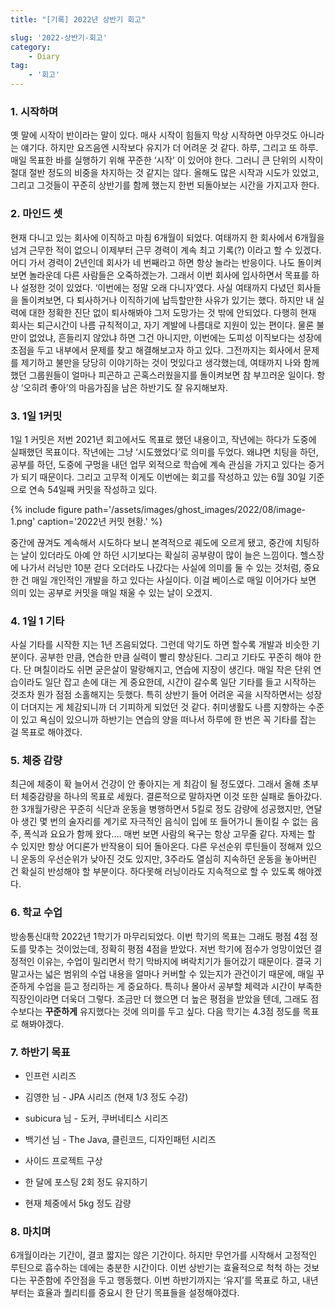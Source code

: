 ```yaml
---
title: "[기록] 2022년 상반기 회고"

slug: '2022-상반기-회고'
category: 
    - Diary
tag: 
    - '회고'
---
```


### 1. 시작하며

옛 말에 시작이 반이라는 말이 있다. 매사 시작이 힘들지 막상 시작하면 아무것도 아니라는 얘기다. 하지만 요즈음엔 시작보다 유지가 더 어려운 것 같다. 하루, 그리고 또 하루. 매일 목표한 바를 실행하기 위해 꾸준한 ‘시작’ 이 있어야 한다. 그러니 큰 단위의 시작이 절대 절반 정도의 비중을 차지하는 것 같지는 않다. 올해도 많은 시작과 시도가 있었고, 그리고 그것들이 꾸준히 상반기를 함께 했는지 한번 되돌아보는 시간을 가지고자 한다.

### 2. 마인드 셋

현재 다니고 있는 회사에 이직하고 마침 6개월이 되었다. 여태까지 한 회사에서 6개월을 넘겨 근무한 적이 없으니 이제부터 근무 경력이 계속 최고 기록(?) 이라고 할 수 있겠다. 어디 가서 경력이 2년인데 회사가 네 번째라고 하면 항상 놀라는 반응이다. 나도 돌이켜보면 놀라운데 다른 사람들은 오죽하겠는가. 그래서 이번 회사에 입사하면서 목표를 하나 설정한 것이 있었다. ‘이번에는 정말 오래 다니자’였다. 사실 여태까지 다녔던 회사들을 돌이켜보면, 다 퇴사하거나 이직하기에 납득할만한 사유가 있기는 했다. 하지만 내 실력에 대한 정확한 진단 없이 퇴사해봐야 그저 도망가는 것 밖에 안되었다. 다행히 현재 회사는 퇴근시간이 나름 규칙적이고, 자기 계발에 나름대로 지원이 있는 편이다. 물론 불만이 없었냐, 흔들리지 않았냐 하면 그건 아니지만, 이번에는 도피성 이직보다는 성장에 초점을 두고 내부에서 문제를 찾고 해결해보고자 하고 있다. 그전까지는 회사에서 문제를 제기하고 불만을 당당히 이야기하는 것이 멋있다고 생각했는데, 여태까지 나와 함께 했던 그룹원들이 얼마나 피곤하고 곤혹스러웠을지를 돌이켜보면 참 부끄러운 일이다. 항상 ‘오히려 좋아’의 마음가짐을 남은 하반기도 잘 유지해보자.

### 3. 1일 1커밋

1일 1 커밋은 저번 2021년 회고에서도 목표로 했던 내용이고, 작년에는 하다가 도중에 실패했던 목표이다. 작년에는 그냥 ‘시도했었다’로 의미를 두었다. 왜냐면 치팅을 하던, 공부를 하던, 도중에 구멍을 내던 업무 외적으로 학습에 계속 관심을 가지고 있다는 증거가 되기 때문이다. 그리고 고무적 이게도 이번에는 회고를 작성하고 있는 6월 30일 기준으로 연속 54일째 커밋을 작성하고 있다.

{% include figure path='/assets/images/ghost_images/2022/08/image-1.png' caption='2022년 커밋 현황.' %}

중간에 끊겨도 계속해서 시도하다 보니 본격적으로 궤도에 오르게 됐고, 중간에 치팅하는 날이 있더라도 아예 안 하던 시기보다는 확실히 공부량이 많이 늘은 느낌이다. 헬스장에 나가서 러닝만 10분 걷다 오더라도 나갔다는 사실에 의미를 둘 수 있는 것처럼, 중요한 건 매일 개인적인 개발을 하고 있다는 사실이다. 이걸 베이스로 매일 이어가다 보면 의미 있는 공부로 커밋을 매일 채울 수 있는 날이 오겠지.

### 4. 1일 1 기타

사실 기타를 시작한 지는 1년 즈음되었다. 그런데 악기도 하면 할수록 개발과 비슷한 기분이다. 공부한 만큼, 연습한 만큼 실력이 빨리 향상된다. 그리고 기타도 꾸준히 해야 한다. 단 며칠이라도 쉬면 굳은살이 말랑해지고, 연습에 지장이 생긴다. 매일 작은 단위 연습이라도 일단 잡고 손에 대는 게 중요한데, 시간이 갈수록 일단 기타를 들고 시작하는 것조차 뭔가 점점 소홀해지는 듯했다. 특히 상반기 들어 어려운 곡을 시작하면서는 성장이 더뎌지는 게 체감되니까 더 기피하게 되었던 것 같다. 취미생활도 나름 지향하는 수준이 있고 욕심이 있으니까 하반기는 연습의 양을 떠나서 하루에 한 번은 꼭 기타를 잡는 걸 목표로 해야겠다.

### 5. 체중 감량

최근에 체중이 확 늘어서 건강이 안 좋아지는 게 최감이 될 정도였다. 그래서 올해 초부터 체중감량을 하나의 목표로 세웠다. 결론적으로 말하자면 이것 또한 실패로 돌아갔다. 한 3개월가량은 꾸준히 식단과 운동을 병행하면서 5킬로 정도 감량에 성공했지만, 연달아 생긴 몇 번의 술자리를 계기로 자극적인 음식이 입에 또 들어가니 돌이킬 수 없는 음주, 폭식과 요요가 함께 왔다…. 매번 보면 사람의 욕구는 항상 고무줄 같다. 자제는 할 수 있지만 항상 어디론가 반작용이 되어 돌아온다. 다른 우선순위 루틴들이 정해져 있으니 운동의 우선순위가 낮아진 것도 있지만, 3주라도 열심히 지속하던 운동을 놓아버린 건 확실히 반성해야 할 부분이다. 하다못해 러닝이라도 지속적으로 할 수 있도록 해야겠다.

### 6. 학교 수업

방송통신대학 2022년 1학기가 마무리되었다. 이번 학기의 목표는 그래도 평점 4점 정도를 맞추는 것이었는데, 정확히 평점 4점을 받았다. 저번 학기에 점수가 엉망이었던 결정적인 이유는, 수업이 밀리면서 학기 막바지에 벼락치기가 들어갔기 때문이다. 결국 기말고사는 넓은 범위의 수업 내용을 얼마나 커버할 수 있는지가 관건이기 때문에, 매일 꾸준하게 수업을 듣고 정리하는 게 중요하다. 특히나 몰아서 공부할 체력과 시간이 부족한 직장인이라면 더욱더 그렇다. 조금만 더 했으면 더 높은 평점을 받았을 텐데, 그래도 점수보다는 **꾸준하게** 유지했다는 것에 의미를 두고 싶다. 다음 학기는 4.3점 정도를 목표로 해봐야겠다.

### 7. 하반기 목표

- 인프런 시리즈

- 김영한 님 - JPA 시리즈 (현재 1/3 정도 수강)
- subicura 님 - 도커, 쿠버네티스 시리즈
- 백기선 님 - The Java, 클린코드, 디자인패턴 시리즈

- 사이드 프로젝트 구상
- 한 달에 포스팅 2회 정도 유지하기
- 현재 체중에서 5kg 정도 감량

### 8. 마치며

6개월이라는 기간이, 결코 짧지는 않은 기간이다. 하지만 무언가를 시작해서 고정적인 루틴으로 흡수하는 데에는 충분한 시간이다. 이번 상반기는 효율적으로 척척 하는 것보다는 꾸준함에 주안점을 두고 행동했다. 이번 하반기까지는 ‘유지’를 목표로 하고, 내년부터는 효율과 퀄리티를 중요시 한 단기 목표들을 설정해야겠다.
